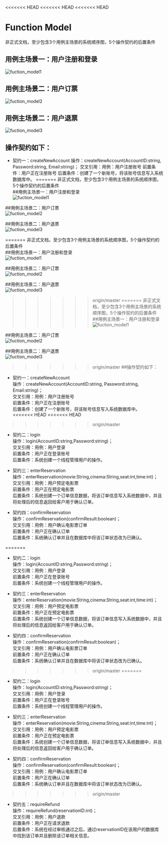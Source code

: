 <<<<<<< HEAD
<<<<<<< HEAD
<<<<<<< HEAD
# Function Model
非正式文档，至少包含3个用例主场景的系统顺序图，5个操作契约的后置条件
## 用例主场景一：用户注册和登录
![fuction_model1](../assets/images/SSD_registration&Login.png)

## 用例主场景二：用户订票
![fuction_model2](../assets/images/SSD_reservation.png)

## 用例主场景二：用户退票
![fuction_model3](../assets/images/SSD_refund.png)

## 操作契约如下：
 - 契约一：createNewAccount
操作：createNewAccount(AccountID:string, Password:string, Email:string)；
交叉引用：用例：用户注册账号
前置条件：用户正在注册账号
后置条件：创建了一个新账号，将该账号信息写入系统数据库中。
=======
非正式文档，至少包含3个用例主场景的系统顺序图，5个操作契约的后置条件  
##用例主场景一：用户注册和登录  
![fuction_model1](../assets/images/SSD_registration&Login.png)

##用例主场景二：用户订票  
![fuction_model2](../assets/images/SSD_reservation.png)

##用例主场景二：用户退票  
![fuction_model3](../assets/images/SSD_refund.png)

=======
非正式文档，至少包含3个用例主场景的系统顺序图，5个操作契约的后置条件  
##用例主场景一：用户注册和登录  
![fuction_model1](../assets/images/SSD_registration&Login.png)

##用例主场景二：用户订票  
![fuction_model2](../assets/images/SSD_reservation.png)

##用例主场景二：用户退票  
![fuction_model3](../assets/images/SSD_refund.png)

>>>>>>> origin/master
=======
非正式文档，至少包含3个用例主场景的系统顺序图，5个操作契约的后置条件  
##用例主场景一：用户注册和登录  
![fuction_model1](../assets/images/SSD_registration&Login.png)

##用例主场景二：用户订票  
![fuction_model2](../assets/images/SSD_reservation.png)

##用例主场景二：用户退票  
![fuction_model3](../assets/images/SSD_refund.png)

>>>>>>> origin/master
##操作契约如下：
 - 契约一：createNewAccount  
操作：createNewAccount(AccountID:string, Password:string, Email:string)；  
交叉引用：用例：用户注册账号  
前置条件：用户正在注册账号  
后置条件：创建了一个新账号，将该账号信息写入系统数据库中。  
<<<<<<< HEAD
<<<<<<< HEAD
>>>>>>> origin/master

 - 契约二：login  
操作：login(AccountID:string,Password:string)；  
交叉引用：用例：用户登录  
前置条件：用户正在登录账号  
后置条件：系统创建一个线程管理用户的操作。  

 - 契约三：enterReservation  
操作：enterReservation(movie:String,cinema:String,seat:int,time:int)；  
交叉引用：用例：用户预定电影票  
前置条件：用户正在预定电影票  
后置条件：系统创建一个订单信息数据，将该订单信息写入系统数据中，并且将处理后的信息返回给客户用于确认订单。  

 - 契约四：confirmReservation  
操作：confirmReservation(confirmResult:boolean)；  
交叉引用：用例：用户确认电影票订单  
前置条件：用户正在确认订单  
后置条件：系统确认订单并且在数据库中将该订单状态改为已确认。  

=======

 - 契约二：login  
操作：login(AccountID:string,Password:string)；  
交叉引用：用例：用户登录  
前置条件：用户正在登录账号  
后置条件：系统创建一个线程管理用户的操作。  

 - 契约三：enterReservation  
操作：enterReservation(movie:String,cinema:String,seat:int,time:int)；  
交叉引用：用例：用户预定电影票  
前置条件：用户正在预定电影票  
后置条件：系统创建一个订单信息数据，将该订单信息写入系统数据中，并且将处理后的信息返回给客户用于确认订单。  

 - 契约四：confirmReservation  
操作：confirmReservation(confirmResult:boolean)；  
交叉引用：用例：用户确认电影票订单  
前置条件：用户正在确认订单  
后置条件：系统确认订单并且在数据库中将该订单状态改为已确认。  

>>>>>>> origin/master
=======

 - 契约二：login  
操作：login(AccountID:string,Password:string)；  
交叉引用：用例：用户登录  
前置条件：用户正在登录账号  
后置条件：系统创建一个线程管理用户的操作。  

 - 契约三：enterReservation  
操作：enterReservation(movie:String,cinema:String,seat:int,time:int)；  
交叉引用：用例：用户预定电影票  
前置条件：用户正在预定电影票  
后置条件：系统创建一个订单信息数据，将该订单信息写入系统数据中，并且将处理后的信息返回给客户用于确认订单。  

 - 契约四：confirmReservation  
操作：confirmReservation(confirmResult:boolean)；  
交叉引用：用例：用户确认电影票订单  
前置条件：用户正在确认订单  
后置条件：系统确认订单并且在数据库中将该订单状态改为已确认。  

>>>>>>> origin/master
 - 契约五：requireRefund  
操作：requireRefund(reservationID:int)；  
交叉引用：用例：用户退款  
前置条件：用户正在请求退款  
后置条件：系统在经过审核通过之后，通过reservationID在该用户的数据库中找到该订单并且删除该订单相关信息。  
